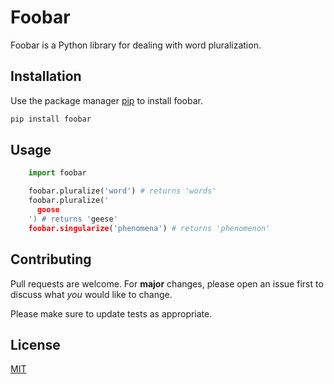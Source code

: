 # Foobar

Foobar is a Python library for dealing with word pluralization.

## Installation

Use the package manager [pip](https://pip.pypa.io/en/stable/) to install foobar.













```bash
pip install foobar
```

## Usage

```python
    import foobar

    foobar.pluralize('word') # returns 'words'
    foobar.pluralize('
      goose
    ') # returns 'geese'
    foobar.singularize('phenomena') # returns 'phenomenon'
```

## Contributing
Pull requests are welcome. For **major** changes, please open an issue first to discuss what *you* would like to change.

Please make sure to update tests as appropriate.

## License
[MIT](https://choosealicense.com/licenses/mit/)
